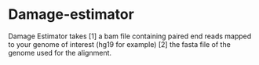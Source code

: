 # Damage-estimator

Damage Estimator takes [1] a bam file containing paired end reads mapped to your genome of interest (hg19 for example)
[2] the fasta file of the genome used for the alignment. 
